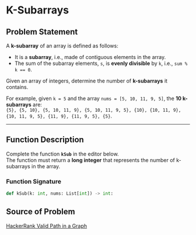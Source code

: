 # K-Subarrays

## Problem Statement

A **k-subarray** of an array is defined as follows:

- It is a **subarray**, i.e., made of contiguous elements in the array.
- The sum of the subarray elements, `s`, is **evenly divisible** by `k`, i.e., `sum % k == 0`.

Given an array of integers, determine the number of **k-subarrays** it contains.

For example, given `k = 5` and the array `nums = [5, 10, 11, 9, 5]`, the **10 k-subarrays** are:  
`{5}, {5, 10}, {5, 10, 11, 9}, {5, 10, 11, 9, 5}, {10}, {10, 11, 9}, {10, 11, 9, 5}, {11, 9}, {11, 9, 5}, {5}`.

---

## Function Description

Complete the function **`kSub`** in the editor below.  
The function must return a **long integer** that represents the number of k-subarrays in the array.

### **Function Signature**
```python
def kSub(k: int, nums: List[int]) -> int:
```
    
##   **Source of Problem**
[HackerRank Valid Path in a Graph](https://www.hackerrank.com/challenges/k-subarrays/problem)
